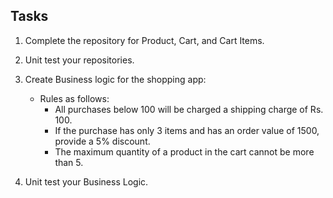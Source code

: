 ## Tasks

1. Complete the repository for Product, Cart, and Cart Items.

2. Unit test your repositories.

3. Create Business logic for the shopping app:
   - Rules as follows:
     - All purchases below 100 will be charged a shipping charge of Rs. 100.
     - If the purchase has only 3 items and has an order value of 1500, provide a 5% discount.
     - The maximum quantity of a product in the cart cannot be more than 5.

4. Unit test your Business Logic.
